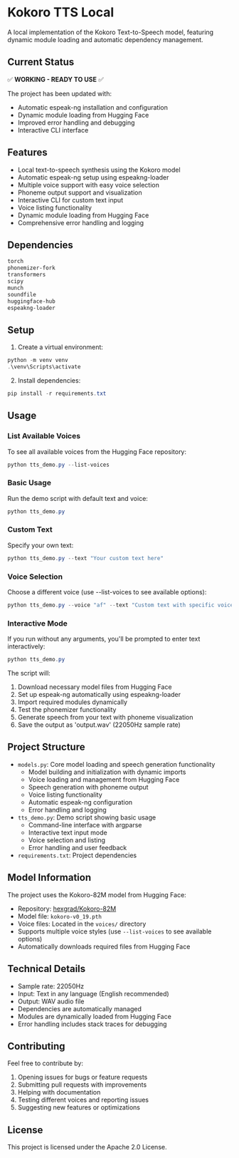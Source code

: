 # Kokoro TTS Local

A local implementation of the Kokoro Text-to-Speech model, featuring dynamic module loading and automatic dependency management.

## Current Status

✅ **WORKING - READY TO USE** ✅

The project has been updated with:
- Automatic espeak-ng installation and configuration
- Dynamic module loading from Hugging Face
- Improved error handling and debugging
- Interactive CLI interface

## Features

- Local text-to-speech synthesis using the Kokoro model
- Automatic espeak-ng setup using espeakng-loader
- Multiple voice support with easy voice selection
- Phoneme output support and visualization
- Interactive CLI for custom text input
- Voice listing functionality
- Dynamic module loading from Hugging Face
- Comprehensive error handling and logging

## Dependencies

```txt
torch
phonemizer-fork
transformers
scipy
munch
soundfile
huggingface-hub
espeakng-loader
```

## Setup

1. Create a virtual environment:
```powershell
python -m venv venv
.\venv\Scripts\activate
```

2. Install dependencies:
```powershell
pip install -r requirements.txt
```

## Usage

### List Available Voices
To see all available voices from the Hugging Face repository:
```powershell
python tts_demo.py --list-voices
```

### Basic Usage
Run the demo script with default text and voice:
```powershell
python tts_demo.py
```

### Custom Text
Specify your own text:
```powershell
python tts_demo.py --text "Your custom text here"
```

### Voice Selection
Choose a different voice (use --list-voices to see available options):
```powershell
python tts_demo.py --voice "af" --text "Custom text with specific voice"
```

### Interactive Mode
If you run without any arguments, you'll be prompted to enter text interactively:
```powershell
python tts_demo.py
```

The script will:
1. Download necessary model files from Hugging Face
2. Set up espeak-ng automatically using espeakng-loader
3. Import required modules dynamically
4. Test the phonemizer functionality
5. Generate speech from your text with phoneme visualization
6. Save the output as 'output.wav' (22050Hz sample rate)

## Project Structure

- `models.py`: Core model loading and speech generation functionality
  - Model building and initialization with dynamic imports
  - Voice loading and management from Hugging Face
  - Speech generation with phoneme output
  - Voice listing functionality
  - Automatic espeak-ng configuration
  - Error handling and logging
- `tts_demo.py`: Demo script showing basic usage
  - Command-line interface with argparse
  - Interactive text input mode
  - Voice selection and listing
  - Error handling and user feedback
- `requirements.txt`: Project dependencies

## Model Information

The project uses the Kokoro-82M model from Hugging Face:
- Repository: [hexgrad/Kokoro-82M](https://huggingface.co/hexgrad/Kokoro-82M)
- Model file: `kokoro-v0_19.pth`
- Voice files: Located in the `voices/` directory
- Supports multiple voice styles (use `--list-voices` to see available options)
- Automatically downloads required files from Hugging Face

## Technical Details

- Sample rate: 22050Hz
- Input: Text in any language (English recommended)
- Output: WAV audio file
- Dependencies are automatically managed
- Modules are dynamically loaded from Hugging Face
- Error handling includes stack traces for debugging

## Contributing

Feel free to contribute by:
1. Opening issues for bugs or feature requests
2. Submitting pull requests with improvements
3. Helping with documentation
4. Testing different voices and reporting issues
5. Suggesting new features or optimizations

## License

This project is licensed under the Apache 2.0 License. 